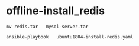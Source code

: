 #   offline-install_redis



```
mv redis.tar   mysql-server.tar 
```



```
ansible-playbook   ubuntu1804-install-redis.yaml


```




